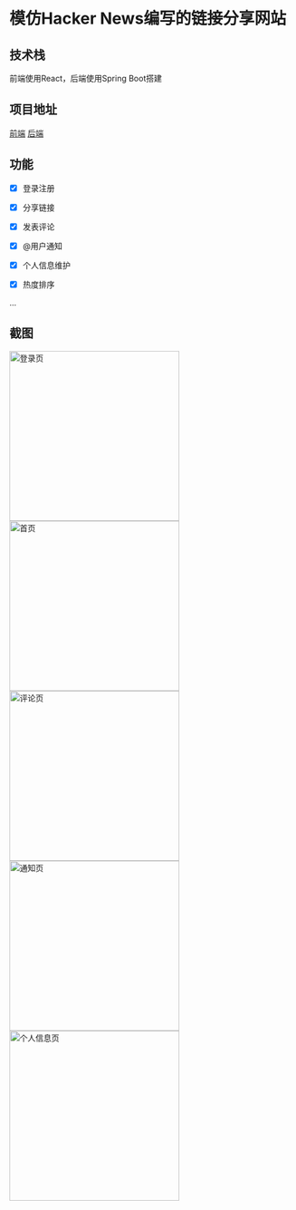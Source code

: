 # 模仿Hacker News编写的链接分享网站

## 技术栈
前端使用React，后端使用Spring Boot搭建

## 项目地址
[前端](https://github.com/zijian-z/web-share-react)
[后端](https://github.com/zijian-z/web-share)

## 功能
- [x] 登录注册
- [x] 分享链接
- [x] 发表评论
- [x] @用户通知
- [x] 个人信息维护
- [x] 热度排序


...

## 截图
<kbd>
<img src="https://raw.githubusercontent.com/zijian-z/cdn/main/login.png" alt="登录页" width="300"/>
</kbd>
<kbd>
<img src="https://raw.githubusercontent.com/zijian-z/cdn/main/index2.png" alt="首页" width="300"/>
</kbd>
<kbd>
<img src="https://raw.githubusercontent.com/zijian-z/cdn/main/share2.png" alt="评论页" width="300"/>
</kbd>
<kbd>
<img src="https://raw.githubusercontent.com/zijian-z/cdn/main/notify.png" alt="通知页" width="300"/>
</kbd>
<kbd>
<img src="https://raw.githubusercontent.com/zijian-z/cdn/main/profile.png" alt="个人信息页" width="300"/>
</kbd>